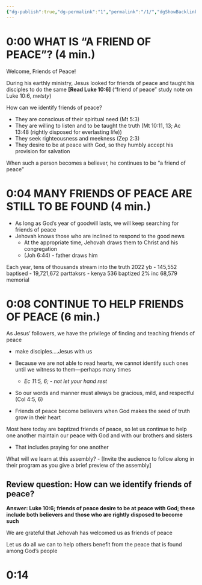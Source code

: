 ```yaml
---
{"dg-publish":true,"dg-permalink":"1","permalink":"/1/","dgShowBacklinks":false}
---
```



# 0:00 WHAT IS “A FRIEND OF PEACE”? (4 min.)

Welcome, Friends of Peace!

During his earthly ministry, Jesus looked for friends of peace and taught his disciples to do the same **[Read Luke 10:6]** (“friend of peace” study note on Luke 10:6, _nwtsty_)

How can we identify friends of peace?
- They are conscious of their spiritual need (Mt 5:3)
- They are willing to listen and to be taught the truth (Mt 10:11, 13; Ac 13:48 (rightly disposed for everlasting life))
- They seek righteousness and meekness (Zep 2:3)
- They desire to be at peace with God, so they humbly accept his provision for salvation

When such a person becomes a believer, he continues to be “a friend of peace”

# 0:04 MANY FRIENDS OF PEACE ARE STILL TO BE FOUND (4 min.)

- As long as God’s year of goodwill lasts, we will keep searching for friends of peace 
- Jehovah knows those who are inclined to respond to the good news 
	 - At the appropriate time, Jehovah draws them to Christ and his congregation 
	 - (Joh 6:44) - father draws him

Each year, tens of thousands stream into the truth 2022 yb
	- 145,552 baptised
	- 19,721,672 parttaksrs
	- kenya 536 baptized 2% inc 68,579 memorial

# 0:08 CONTINUE TO HELP FRIENDS OF PEACE (6 min.)

As Jesus’ followers, we have the privilege of finding and teaching friends of peace 
- make disciples....Jesus with us

- Because we are not able to read hearts, we cannot identify such ones until we witness to them—‍perhaps many times 
	- _Ec 11:5, 6; - not let your hand rest_
- So our words and manner must always be gracious, mild, and respectful (Col 4:5, 6)

- Friends of peace become believers when God makes the seed of truth grow in their heart 

Most here today are baptized friends of peace, so let us continue to help one another maintain our peace with God and with our brothers and sisters 

- That includes praying for one another

What will we learn at this assembly? 
	- [Invite the audience to follow along in their program as you give a brief preview of the assembly]


## Review question: How can we identify friends of peace?

**Answer: Luke 10:6; friends of peace desire to be at peace with God; these include both believers and those who are rightly disposed to become such**

We are grateful that Jehovah has welcomed us as friends of peace

Let us do all we can to help others benefit from the peace that is found among God’s people

# 0:14